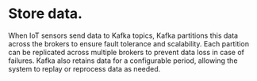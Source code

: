 # Store data.

When IoT sensors send data to Kafka topics, Kafka partitions this data across the brokers to ensure fault tolerance and scalability. Each partition can be replicated across multiple brokers to prevent data loss in case of failures. Kafka also retains data for a configurable period, allowing the system to replay or reprocess data as needed.
